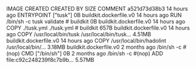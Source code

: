 IMAGE CREATED CREATED BY SIZE COMMENT
a521d73d38b3 14 hours ago ENTRYPOINT ["tusk"] 0B buildkit.dockerfile.v0
<missing> 14 hours ago RUN /bin/sh -c tusk validate # buildkit 0B buildkit.dockerfile.v0
<missing> 14 hours ago COPY ./tusk.yml ./tusk.yml # buildkit 657B buildkit.dockerfile.v0
<missing> 14 hours ago COPY /usr/local/bin/tusk /usr/local/bin/tusk… 4.51MB buildkit.dockerfile.v0
<missing> 14 hours ago COPY /usr/local/bin/hadolint /usr/local/bin/… 3.18MB buildkit.dockerfile.v0
<missing> 2 months ago /bin/sh -c #(nop) CMD ["/bin/sh"] 0B
<missing> 2 months ago /bin/sh -c #(nop) ADD file:c92c248239f8c7b9b… 5.57MB
